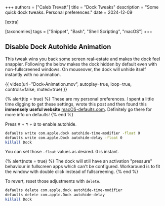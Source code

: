 +++
authors = ["Caleb Trevatt"]
title = "Dock Tweaks"
description = "Some quick dock tweaks. Personal preferences."
date = 2024-12-09

[extra]

[taxonomies]
tags = ["Snippet", "Bash", "Shell Scripting", "macOS"]
+++

## Disable Dock Autohide Animation
This tweak wins you back some screen real-estate and makes the dock feel snappier. Following the below makes the dock hidden by default even with non-fullscreened windows. On mouseover, the dock will unhide itself instantly with no animation.

{{ video(url="Dock-Animation.mov", autoplay=true, loop=true, controls=false, muted=true) }}

{% alert(tip = true) %}
These are my personal preferences. 
I spent a little time digging to get these settings, wrote this post and then found this **immensely useful website** [macOS-defaults.com](https://macos-defaults.com/dock/). Definitely go there for more info on defaults!
{% end %}

Press <kbd>⌘</kbd> + <kbd>⌥</kbd> + <kbd>D</kbd> to enable autohide.

```bash
defaults write com.apple.dock autohide-time-modifier -float 0
defaults write com.apple.Dock autohide-delay -float 0
killall Dock
```

You can set those `-float` values as desired. 0 is instant.

{% alert(note = true) %}
The dock will still have an activation "pressure" behaviour in fullscreen apps which can't be configured.
Workaround is to fit the window with double click instead of fullscreening. 
{% end %}


To revert, reset those adjustments with `delete`.

```bash
defaults delete com.apple.dock autohide-time-modifier
defaults delete com.apple.Dock autohide-delay
killall Dock
```

